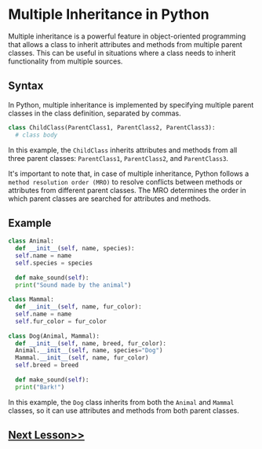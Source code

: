 # Multiple Inheritance in Python
Multiple inheritance is a powerful feature in object-oriented programming that allows a class to inherit attributes and methods from multiple parent classes. This can be useful in situations where a class needs to inherit functionality from multiple sources.


## Syntax
In Python, multiple inheritance is implemented by specifying multiple parent classes in the class definition, separated by commas.
```python
class ChildClass(ParentClass1, ParentClass2, ParentClass3):
  # class body
```

In this example, the `ChildClass` inherits attributes and methods from all three parent classes: `ParentClass1`, `ParentClass2`, and `ParentClass3`.

It's important to note that, in case of multiple inheritance, Python follows a `method resolution order (MRO)` to resolve conflicts between methods or attributes from different parent classes. The MRO determines the order in which parent classes are searched for attributes and methods. 

## Example
```python
class Animal:
  def __init__(self, name, species):
  self.name = name
  self.species = species
  
  def make_sound(self):
  print("Sound made by the animal")
  
class Mammal:
  def __init__(self, name, fur_color):
  self.name = name
  self.fur_color = fur_color
  
class Dog(Animal, Mammal):
  def __init__(self, name, breed, fur_color):
  Animal.__init__(self, name, species="Dog")
  Mammal.__init__(self, name, fur_color)
  self.breed = breed
  
  def make_sound(self):
  print("Bark!")
```
In this example, the `Dog` class inherits from both the `Animal` and `Mammal` classes, so it can use attributes and methods from both parent classes.
## [Next Lesson>>](https://replit.com/@codewithharry/80-Day-80-Multilevel-Inheritance)